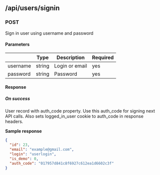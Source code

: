 ## /api/users/signin
### POST

Sign in user using username and password

#### Parameters
|          | Type   | Description    | Required |
| -------- | ------ | -------------- | -------- |
| username | string | Login or email | yes      |
| password | string | Password       | yes      |

#### Response
##### On success

User record with auth_code property. Use this auth_code for signing next API calls. Also sets logged_in_user cookie to auth_code in response headers.

**Sample response**

```json
{
  "id": 23,
  "email": "example@gmail.com",
  "login": "userlogin",
  "is_demo": 0,
  "auth_code": "017957d841c8f6927c612ea1d6602c3f"
}
```
